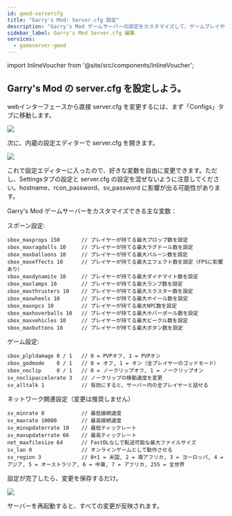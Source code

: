 ```yaml
---
id: gmod-servercfg
title: "Garry's Mod: Server.cfg 設定"
description: "Garry's Mod ゲームサーバーの設定をカスタマイズして、ゲームプレイやスポーン制限を最適化 → 今すぐ詳しくチェック"
sidebar_label: Garry's Mod Server.cfg 編集
services:
  - gameserver-gmod
---
```


import InlineVoucher from '@site/src/components/InlineVoucher';

<InlineVoucher />

## Garry's Mod の server.cfg を設定しよう。

webインターフェースから直接 server.cfg を変更するには、まず「Configs」タブに移動します。

![](https://screensaver01.zap-hosting.com/index.php/s/TNFHX38G5PNpqac/preview)

次に、内蔵の設定エディターで server.cfg を開きます。

![](https://screensaver01.zap-hosting.com/index.php/s/Pro5QoBBKSQCTdF/preview)

これで設定エディターに入ったので、好きな変数を自由に変更できます。ただし、Settingsタブの設定と server.cfg の設定を混ぜないように注意してください。hostname、rcon_password、sv_password に影響が出る可能性があります。

Garry's Mod ゲームサーバーをカスタマイズできる主な変数：

スポーン設定:
```
sbox_maxprops 150		// プレイヤーが持てる最大プロップ数を設定
sbox_maxragdolls 10		// プレイヤーが持てる最大ラグドール数を設定
sbox_maxballoons 10		// プレイヤーが持てる最大バルーン数を設定
sbox_maxeffects 10		// プレイヤーが持てる最大エフェクト数を設定（FPSに影響あり）
sbox_maxdynamite 10		// プレイヤーが持てる最大ダイナマイト数を設定
sbox_maxlamps 10		// プレイヤーが持てる最大ランプ数を設定
sbox_maxthrusters 10	// プレイヤーが持てる最大スラスター数を設定
sbox_maxwheels 10		// プレイヤーが持てる最大ホイール数を設定
sbox_maxnpcs 10			// プレイヤーが持てる最大NPC数を設定
sbox_maxhoverballs 10	// プレイヤーが持てる最大ホバーボール数を設定
sbox_maxvehicles 10		// プレイヤーが持てる最大ビークル数を設定
sbox_maxbuttons 10		// プレイヤーが持てる最大ボタン数を設定
```

ゲーム設定:
```
sbox_plpldamage 0 / 1	// 0 = PVPオフ, 1 = PVPオン
sbox_godmode	0 / 1	// 0 = オフ, 1 = オン（全プレイヤーのゴッドモード）
sbox_noclip		0 / 1	// 0 = ノークリップオフ, 1 = ノークリップオン
sv_noclipaccelerate 3	// ノークリップの移動速度を変更
sv_alltalk 1			// 有効にすると、サーバー内の全プレイヤーと話せる
```

ネットワーク関連設定（変更は推奨しません）
```
sv_minrate 0			// 最低接続速度
sv_maxrate 10000		// 最高接続速度
sv_minupdaterrate 10	// 最低ティックレート
sv_maxupdaterrate 66	// 最高ティックレート
net_maxfilesize	64		// FastDLなしで転送可能な最大ファイルサイズ
sv_lan 0				// オンラインゲームとして動作させる
sv_region 3				// 0+1 = 米国, 2 = 南アフリカ, 3 = ヨーロッパ, 4 = アジア, 5 = オーストラリア, 6 = 中東, 7 = アフリカ, 255 = 全世界
```

設定が完了したら、変更を保存するだけ。

![](https://screensaver01.zap-hosting.com/index.php/s/zpaddQA5EXfSRM3/preview)

サーバーを再起動すると、すべての変更が反映されます。

<InlineVoucher />